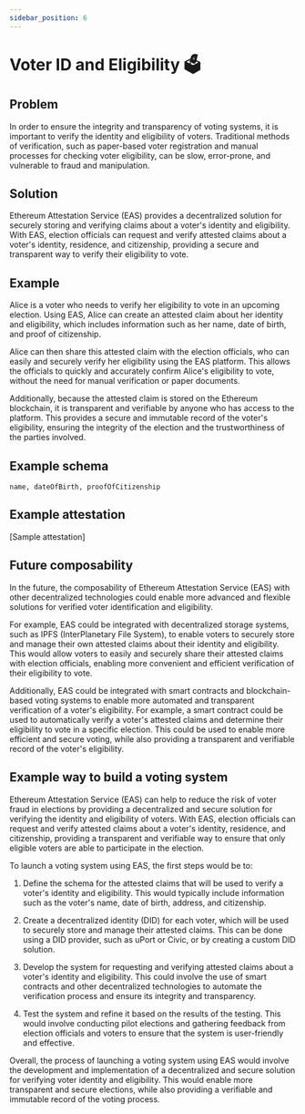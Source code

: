 ```yaml
---
sidebar_position: 6
---
```


# Voter ID and Eligibility 🗳️

## Problem
In order to ensure the integrity and transparency of voting systems, it is important to verify the identity and eligibility of voters. Traditional methods of verification, such as paper-based voter registration and manual processes for checking voter eligibility, can be slow, error-prone, and vulnerable to fraud and manipulation.

## Solution
Ethereum Attestation Service (EAS) provides a decentralized solution for securely storing and verifying claims about a voter's identity and eligibility. With EAS, election officials can request and verify attested claims about a voter's identity, residence, and citizenship, providing a secure and transparent way to verify their eligibility to vote.

## Example 
Alice is a voter who needs to verify her eligibility to vote in an upcoming election. Using EAS, Alice can create an attested claim about her identity and eligibility, which includes information such as her name, date of birth, and proof of citizenship.

Alice can then share this attested claim with the election officials, who can easily and securely verify her eligibility using the EAS platform. This allows the officials to quickly and accurately confirm Alice's eligibility to vote, without the need for manual verification or paper documents.

Additionally, because the attested claim is stored on the Ethereum blockchain, it is transparent and verifiable by anyone who has access to the platform. This provides a secure and immutable record of the voter's eligibility, ensuring the integrity of the election and the trustworthiness of the parties involved.

## Example schema
```name, dateOfBirth, proofOfCitizenship```

## Example attestation
[Sample attestation]

## Future composability
In the future, the composability of Ethereum Attestation Service (EAS) with other decentralized technologies could enable more advanced and flexible solutions for verified voter identification and eligibility.

For example, EAS could be integrated with decentralized storage systems, such as IPFS (InterPlanetary File System), to enable voters to securely store and manage their own attested claims about their identity and eligibility. This would allow voters to easily and securely share their attested claims with election officials, enabling more convenient and efficient verification of their eligibility to vote.

Additionally, EAS could be integrated with smart contracts and blockchain-based voting systems to enable more automated and transparent verification of a voter's eligibility. For example, a smart contract could be used to automatically verify a voter's attested claims and determine their eligibility to vote in a specific election. This could be used to enable more efficient and secure voting, while also providing a transparent and verifiable record of the voter's eligibility.

## Example way to build a voting system 
Ethereum Attestation Service (EAS) can help to reduce the risk of voter fraud in elections by providing a decentralized and secure solution for verifying the identity and eligibility of voters. With EAS, election officials can request and verify attested claims about a voter's identity, residence, and citizenship, providing a transparent and verifiable way to ensure that only eligible voters are able to participate in the election.

To launch a voting system using EAS, the first steps would be to:

1. Define the schema for the attested claims that will be used to verify a voter's identity and eligibility. This would typically include information such as the voter's name, date of birth, address, and citizenship.

2. Create a decentralized identity (DID) for each voter, which will be used to securely store and manage their attested claims. This can be done using a DID provider, such as uPort or Civic, or by creating a custom DID solution.

3. Develop the system for requesting and verifying attested claims about a voter's identity and eligibility. This could involve the use of smart contracts and other decentralized technologies to automate the verification process and ensure its integrity and transparency.

4. Test the system and refine it based on the results of the testing. This would involve conducting pilot elections and gathering feedback from election officials and voters to ensure that the system is user-friendly and effective.

Overall, the process of launching a voting system using EAS would involve the development and implementation of a decentralized and secure solution for verifying voter identity and eligibility. This would enable more transparent and secure elections, while also providing a verifiable and immutable record of the voting process.